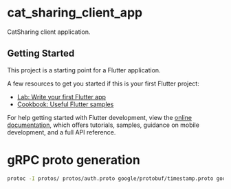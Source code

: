 # cat_sharing_client_app

CatSharing client application.

## Getting Started

This project is a starting point for a Flutter application.

A few resources to get you started if this is your first Flutter project:

- [Lab: Write your first Flutter app](https://docs.flutter.dev/get-started/codelab)
- [Cookbook: Useful Flutter samples](https://docs.flutter.dev/cookbook)

For help getting started with Flutter development, view the
[online documentation](https://docs.flutter.dev/), which offers tutorials,
samples, guidance on mobile development, and a full API reference.

# gRPC proto generation
```bash
protoc -I protos/ protos/auth.proto google/protobuf/timestamp.proto google/protobuf/empty.proto --dart_out=grpc:lib/generated
```